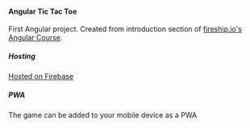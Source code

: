 #### Angular Tic Tac Toe

First Angular project. Created from introduction section of [fireship.io's Angular Course](https://fireship.io/courses/angular/).

##### Hosting

[Hosted on Firebase](https://angular-tictactoe-80da6.web.app/)

##### PWA

The game can be added to your mobile device as a PWA

